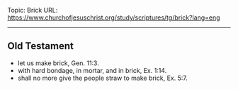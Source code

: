 Topic: Brick
URL: https://www.churchofjesuschrist.org/study/scriptures/tg/brick?lang=eng

---

## Old Testament

- let us make brick, Gen. 11:3.
- with hard bondage, in mortar, and in brick, Ex. 1:14.
- shall no more give the people straw to make brick, Ex. 5:7.

